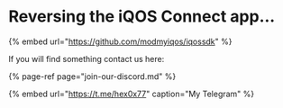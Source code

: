 # Reversing the iQOS Connect app...

{% embed url="https://github.com/modmyiqos/iqossdk" %}

If you will find something contact us here:

{% page-ref page="join-our-discord.md" %}

{% embed url="https://t.me/hex0x77" caption="My Telegram" %}



